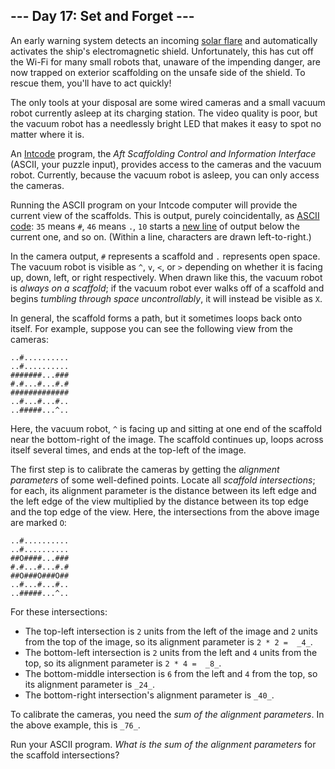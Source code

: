 ﻿## --- Day 17: Set and Forget ---

An early warning system detects an incoming  [solar flare](https://en.wikipedia.org/wiki/Solar_flare)  and automatically activates the ship's electromagnetic shield. Unfortunately, this has cut off the Wi-Fi for many small robots that, unaware of the impending danger, are now trapped on exterior scaffolding on the unsafe side of the shield. To rescue them, you'll have to act quickly!

The only tools at your disposal are some wired cameras and a small vacuum robot currently asleep at its charging station. The video quality is poor, but the vacuum robot has a needlessly bright LED that makes it easy to spot no matter where it is.

An  [Intcode](https://adventofcode.com/2019/day/9)  program, the  _Aft Scaffolding Control and Information Interface_  (ASCII, your puzzle input), provides access to the cameras and the vacuum robot. Currently, because the vacuum robot is asleep, you can only access the cameras.

Running the ASCII program on your Intcode computer will provide the current view of the scaffolds. This is output,  purely coincidentally, as  [ASCII code](https://simple.wikipedia.org/wiki/ASCII):  `35`  means  `#`,  `46`  means  `.`,  `10`  starts a  [new line](https://en.wikipedia.org/wiki/Newline#In_programming_languages)  of output below the current one, and so on. (Within a line, characters are drawn left-to-right.)

In the camera output,  `#`  represents a scaffold and  `.`  represents open space. The vacuum robot is visible as  `^`,  `v`,  `<`, or  `>`  depending on whether it is facing up, down, left, or right respectively. When drawn like this, the vacuum robot is  _always on a scaffold_; if the vacuum robot ever walks off of a scaffold and begins  _tumbling through space uncontrollably_, it will instead be visible as  `X`.

In general, the scaffold forms a path, but it sometimes loops back onto itself. For example, suppose you can see the following view from the cameras:

```
..#..........
..#..........
#######...###
#.#...#...#.#
#############
..#...#...#..
..#####...^..

```

Here, the vacuum robot,  `^`  is facing up and sitting at one end of the scaffold near the bottom-right of the image. The scaffold continues up, loops across itself several times, and ends at the top-left of the image.

The first step is to calibrate the cameras by getting the  _alignment parameters_  of some well-defined points. Locate all  _scaffold intersections_; for each, its alignment parameter is the distance between its left edge and the left edge of the view multiplied by the distance between its top edge and the top edge of the view. Here, the intersections from the above image are marked  `O`:

```
..#..........
..#..........
##O####...###
#.#...#...#.#
##O###O###O##
..#...#...#..
..#####...^..

```

For these intersections:

-   The top-left intersection is  `2`  units from the left of the image and  `2`  units from the top of the image, so its alignment parameter is  `2 * 2 =  _4_`.
-   The bottom-left intersection is  `2`  units from the left and  `4`  units from the top, so its alignment parameter is  `2 * 4 =  _8_`.
-   The bottom-middle intersection is  `6`  from the left and  `4`  from the top, so its alignment parameter is  `_24_`.
-   The bottom-right intersection's alignment parameter is  `_40_`.

To calibrate the cameras, you need the  _sum of the alignment parameters_. In the above example, this is  `_76_`.

Run your ASCII program.  _What is the sum of the alignment parameters_  for the scaffold intersections?